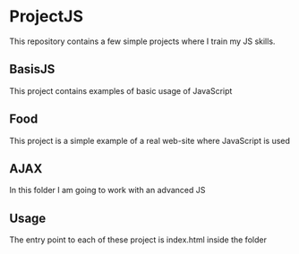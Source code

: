 # ProjectJS

This repository contains a few simple projects where I train my JS skills.

## BasisJS

This project contains examples of basic usage of JavaScript

## Food

This project is a simple example of a real web-site where JavaScript is used

## AJAX

In this folder I am going to work with an advanced JS

## Usage

The entry point to each of these project is index.html inside the folder
